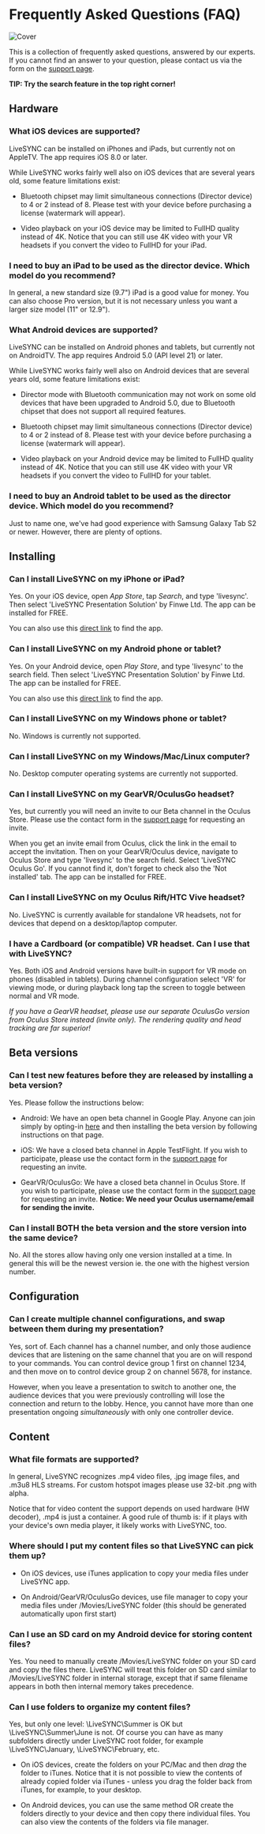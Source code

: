 # Frequently Asked Questions (FAQ)

![Cover](img/StockSnap_SWRREC0K3A_edited.jpg)

This is a collection of frequently asked questions, answered by our experts. If you cannot find
an answer to your question, please contact us via the form on the [support page](support.md).

**TIP: Try the search feature in the top right corner!**

## Hardware

### What iOS devices are supported?

LiveSYNC can be installed on iPhones and iPads, but currently not on AppleTV. The app requires 
iOS 8.0 or later.

While LiveSYNC works fairly well also on iOS devices that are several years old, some feature 
limitations exist:

- Bluetooth chipset may limit simultaneous connections (Director device) to 4 or 2 instead of 8.
Please test with your device before purchasing a license (watermark will appear).

- Video playback on your iOS device may be limited to FullHD quality instead of 4K. Notice that 
you can still use 4K video with your VR headsets if you convert the video to FullHD for your iPad.

### I need to buy an iPad to be used as the director device. Which model do you recommend?

In general, a new standard size (9.7") iPad is a good value for money. You can also choose Pro
version, but it is not necessary unless you want a larger size model (11" or 12.9").

### What Android devices are supported?

LiveSYNC can be installed on Android phones and tablets, but currently not on AndroidTV. The app
requires Android 5.0 (API level 21) or later.

While LiveSYNC works fairly well also on Android devices that are several years old, some feature 
limitations exist:

- Director mode with Bluetooth communication may not work on some old devices that have been
upgraded to Android 5.0, due to Bluetooth chipset that does not support all required features.

- Bluetooth chipset may limit simultaneous connections (Director device) to 4 or 2 instead of 8.
Please test with your device before purchasing a license (watermark will appear).

- Video playback on your Android device may be limited to FullHD quality instead of 4K. Notice that 
you can still use 4K video with your VR headsets if you convert the video to FullHD for your tablet.

### I need to buy an Android tablet to be used as the director device. Which model do you recommend?

Just to name one, we've had good experience with Samsung Galaxy Tab S2 or newer. However, there are
plenty of options.

## Installing

### Can I install LiveSYNC on my iPhone or iPad?

Yes. On your iOS device, open *App Store*, tap *Search*, and type 'livesync'. Then select
'LiveSYNC Presentation Solution' by Finwe Ltd. The app can be installed for FREE.

You can also use this [direct link](https://itunes.apple.com/us/app/livesync-presentation-solution/id1202200449) to find the app.

### Can I install LiveSYNC on my Android phone or tablet?

Yes. On your Android device, open *Play Store*, and type 'livesync' to the search field. Then select
'LiveSYNC Presentation Solution' by Finwe Ltd. The app can be installed for FREE.

You can also use this [direct link](https://play.google.com/store/apps/details?id=fi.finwe.livesync.player.android) to find the app.

### Can I install LiveSYNC on my Windows phone or tablet?

No. Windows is currently not supported.

### Can I install LiveSYNC on my Windows/Mac/Linux computer?

No. Desktop computer operating systems are currently not supported. 

### Can I install LiveSYNC on my GearVR/OculusGo headset?

Yes, but currently you will need an invite to our Beta channel in the Oculus Store. Please use
the contact form in the [support page](support.md) for requesting an invite.

When you get an invite email from Oculus, click the link in the email to accept the invitation. 
Then on your GearVR/Oculus device, navigate to Oculus Store and type 'livesync' to the search field. 
Select 'LiveSYNC Oculus Go'. If you cannot find it, don't forget to check also the 'Not installed' 
tab. The app can be installed for FREE.

### Can I install LiveSYNC on my Oculus Rift/HTC Vive headset?

No. LiveSYNC is currently available for standalone VR headsets, not for devices that depend on a
desktop/laptop computer.

### I have a Cardboard (or compatible) VR headset. Can I use that with LiveSYNC?

Yes. Both iOS and Android versions have built-in support for VR mode on phones (disabled in tablets).
During channel configuration select 'VR' for viewing mode, or during playback long tap the screen to
toggle between normal and VR mode.

*If you have a GearVR headset, please use our separate OculusGo version from Oculus Store instead 
(invite only). The rendering quality and head tracking are far superior!*

## Beta versions

### Can I test new features before they are released by installing a beta version?

Yes. Please follow the instructions below:

- Android: We have an open beta channel in Google Play. Anyone can join simply by opting-in 
[here](https://play.google.com/apps/testing/fi.finwe.livesync.player.android) and then installing
the beta version by following instructions on that page.

- iOS: We have a closed beta channel in Apple TestFlight. If you wish to participate, please use
the contact form in the [support page](support.md) for requesting an invite.

- GearVR/OculusGo: We have a closed beta channel in Oculus Store. If you wish to participate, please
 use the contact form in the [support page](support.md) for requesting an invite. 
 **Notice: We need your Oculus username/email for sending the invite.**

### Can I install BOTH the beta version and the store version into the same device?

No. All the stores allow having only one version installed at a time. In general this will be the
newest version ie. the one with the highest version number.

## Configuration

### Can I create multiple channel configurations, and swap between them during my presentation?

Yes, sort of. Each channel has a channel number, and only those audience devices that are listening
on the same channel that you are on will respond to your commands. You can control device group
1 first on channel 1234, and then move on to control device group 2 on channel 5678, for instance.

However, when you leave a presentation to switch to another one, the audience devices that you
were previously controlling will lose the connection and return to the lobby. Hence, you cannot have
more than one presentation ongoing *simultaneously* with only one controller device.

## Content

### What file formats are supported?

In general, LiveSYNC recognizes .mp4 video files, .jpg image files, and .m3u8 HLS streams. For 
custom hotspot images please use 32-bit .png with alpha. 

Notice that for video content the support depends on used hardware (HW decoder), .mp4 is just a 
container. A good rule of thumb is: if it plays with your device's own media player, it likely 
works with LiveSYNC, too.

### Where should I put my content files so that LiveSYNC can pick them up?

- On iOS devices, use iTunes application to copy your media files under LiveSYNC app.

- On Android/GearVR/OculusGo devices, use file manager to copy your media files under
/Movies/LiveSYNC folder (this should be generated automatically upon first start)

### Can I use an SD card on my Android device for storing content files?

Yes. You need to manually create /Movies/LiveSYNC folder on your SD card and copy the files there.
LiveSYNC will treat this folder on SD card similar to /Movies/LiveSYNC folder in internal storage,
except that if same filename appears in both then internal memory takes precedence.

### Can I use folders to organize my content files?

Yes, but only one level: \LiveSYNC\Summer is OK but \LiveSYNC\Summer\June is not.
Of course you can have as many subfolders directly under LiveSYNC root folder, for example 
\LiveSYNC\January, \LiveSYNC\February, etc.

- On iOS devices, create the folders on your PC/Mac and then *drag* the folder to iTunes. Notice
that it is not possible to view the contents of already copied folder via iTunes - unless you drag
the folder back from iTunes, for example, to your desktop.

- On Android devices, you can use the same method OR create the folders directly to your device
  and then copy there individual files. You can also view the contents of the folders via file manager.

